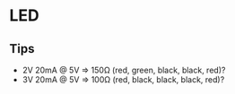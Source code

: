 # LED

## Tips

* 2V 20mA @ 5V => 150Ω (red, green, black, black, red)?
* 3V 20mA @ 5V => 100Ω (red, black, black, black, red)?

